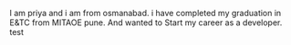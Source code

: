 I am priya and i am from osmanabad. 
i have completed my graduation in E&TC from MITAOE pune.
And wanted to Start my career as a developer.
test
